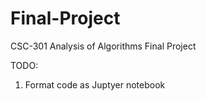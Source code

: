 # Final-Project
CSC-301 Analysis of Algorithms Final Project

TODO:
1. Format code as Juptyer notebook